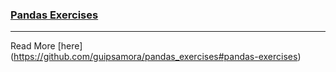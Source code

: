 ### [Pandas Exercises](https://github.com/guipsamora/pandas_exercises)
***
Read More [here] (https://github.com/guipsamora/pandas_exercises#pandas-exercises)
